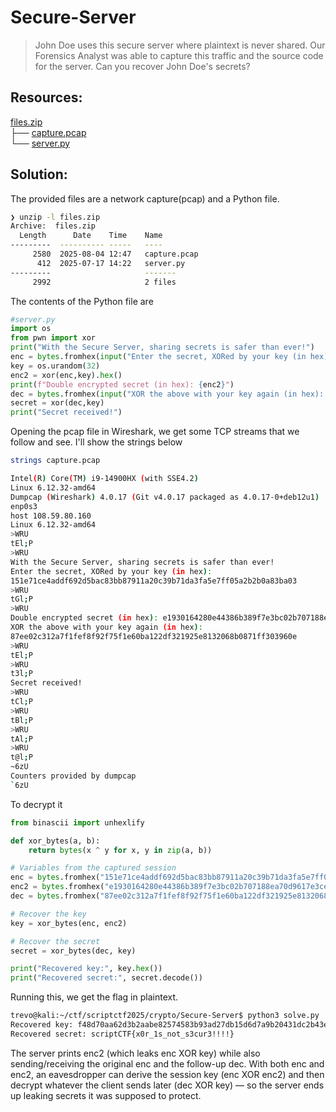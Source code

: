 # Secure-Server
>John Doe uses this secure server where plaintext is never shared. Our Forensics Analyst was able to capture this traffic and the source code for the server. Can you recover John Doe's secrets?

## Resources:

[files.zip](https://github.com/trxvorr/Writeups/blob/main/scriptCTF/Crypto/Secure-Server/files.zip)  
├── [capture.pcap](https://github.com/trxvorr/Writeups/blob/main/scriptCTF/Crypto/Secure-Server/capture.pcap)  
└── [server.py](https://github.com/trxvorr/Writeups/blob/main/scriptCTF/Crypto/Secure-Server/server.py)  


## Solution:
The provided files are a network capture(pcap) and a Python file. 
```bash
❯ unzip -l files.zip
Archive:  files.zip
  Length      Date    Time    Name
---------  ---------- -----   ----
     2580  2025-08-04 12:47   capture.pcap
      412  2025-07-17 14:22   server.py
---------                     -------
     2992                     2 files
```


The contents of the Python file are

```python
#server.py
import os
from pwn import xor
print("With the Secure Server, sharing secrets is safer than ever!")
enc = bytes.fromhex(input("Enter the secret, XORed by your key (in hex): ").strip())
key = os.urandom(32)
enc2 = xor(enc,key).hex()
print(f"Double encrypted secret (in hex): {enc2}")
dec = bytes.fromhex(input("XOR the above with your key again (in hex): ").strip())
secret = xor(dec,key)
print("Secret received!")
```
Opening the pcap file in Wireshark, we get some TCP streams that we follow and see.
I'll show the strings below
```bash
strings capture.pcap

Intel(R) Core(TM) i9-14900HX (with SSE4.2)
Linux 6.12.32-amd64
Dumpcap (Wireshark) 4.0.17 (Git v4.0.17 packaged as 4.0.17-0+deb12u1)
enp0s3
host 108.59.80.160
Linux 6.12.32-amd64
>WRU
tEl;P
>WRU
With the Secure Server, sharing secrets is safer than ever!
Enter the secret, XORed by your key (in hex): 
151e71ce4addf692d5bac83bb87911a20c39b71da3fa5e7ff05a2b2b0a83ba03
>WRU
tGl;P
>WRU
Double encrypted secret (in hex): e1930164280e44386b389f7e3bc02b707188ea70d9617e3ced989f15d8a10d70
XOR the above with your key again (in hex): 
87ee02c312a7f1fef8f92f75f1e60ba122df321925e8132068b0871ff303960e
>WRU
tEl;P
>WRU
t3l;P
Secret received!
>WRU
tCl;P
>WRU
tBl;P
>WRU
tAl;P
>WRU
t@l;P
~6zU
Counters provided by dumpcap
`6zU
```


To decrypt it
```python
from binascii import unhexlify

def xor_bytes(a, b):  
    return bytes(x ^ y for x, y in zip(a, b))

# Variables from the captured session  
enc = bytes.fromhex("151e71ce4addf692d5bac83bb87911a20c39b71da3fa5e7ff05a2b2b0a83ba03")  
enc2 = bytes.fromhex("e1930164280e44386b389f7e3bc02b707188ea70d9617e3ced989f15d8a10d70")  
dec = bytes.fromhex("87ee02c312a7f1fef8f92f75f1e60ba122df321925e8132068b0871ff303960e")

# Recover the key  
key = xor_bytes(enc, enc2)

# Recover the secret  
secret = xor_bytes(dec, key)

print("Recovered key:", key.hex())  
print("Recovered secret:", secret.decode())
```
Running this, we get the flag in plaintext.
```bash
trevo@kali:~/ctf/scriptctf2025/crypto/Secure-Server$ python3 solve.py    
Recovered key: f48d70aa62d3b2aabe82574583b93ad27db15d6d7a9b20431dc2b43ed222b773  
Recovered secret: scriptCTF{x0r_1s_not_s3cur3!!!!}  
```
The server prints enc2 (which leaks enc XOR key) while also sending/receiving the original enc and the follow-up dec. With both enc and enc2, an eavesdropper can derive the session key (enc XOR enc2) and then decrypt whatever the client sends later (dec XOR key) — so the server ends up leaking secrets it was supposed to protect.



